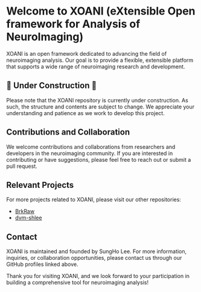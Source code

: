 # Welcome to XOANI (eXtensible Open framework for Analysis of NeuroImaging)

XOANI is an open framework dedicated to advancing the field of neuroimaging analysis. Our goal is to provide a flexible, extensible platform that supports a wide range of neuroimaging research and development.

## 🚧 Under Construction 🚧

Please note that the XOANI repository is currently under construction. As such, the structure and contents are subject to change. We appreciate your understanding and patience as we work to develop this project.

## Contributions and Collaboration

We welcome contributions and collaborations from researchers and developers in the neuroimaging community. If you are interested in contributing or have suggestions, please feel free to reach out or submit a pull request.

## Relevant Projects

For more projects related to XOANI, please visit our other repositories:
- [BrkRaw](https://github.com/brkraw)
- [dvm-shlee](https://github.com/dvm-shlee)

## Contact

XOANI is maintained and founded by SungHo Lee. For more information, inquiries, or collaboration opportunities, please contact us through our GitHub profiles linked above.

Thank you for visiting XOANI, and we look forward to your participation in building a comprehensive tool for neuroimaging analysis!
